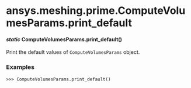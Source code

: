 # ansys.meshing.prime.ComputeVolumesParams.print_default



#### *static* ComputeVolumesParams.print_default()

Print the default values of `ComputeVolumesParams` object.

### Examples

```pycon
>>> ComputeVolumesParams.print_default()
```

<!-- !! processed by numpydoc !! -->
